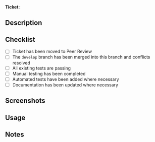 # <Feature Title>

**Ticket:** <Ticket permalink here>

## Description

<!-- Add your description here. -->

## Checklist

- [ ] Ticket has been moved to Peer Review
- [ ] The `develop` branch has been merged into this branch and conflicts resolved
- [ ] All existing tests are passing
- [ ] Manual testing has been completed
- [ ] Automated tests have been added where necessary
- [ ] Documentation has been updated where necessary

## Screenshots

<!-- Add your screenshots here or delete this section. -->

## Usage

<!-- Add any notes here that will help your reviewer test your feature locally or delete this section. -->

## Notes

<!-- Add any relevant notes here or delete this section. -->

